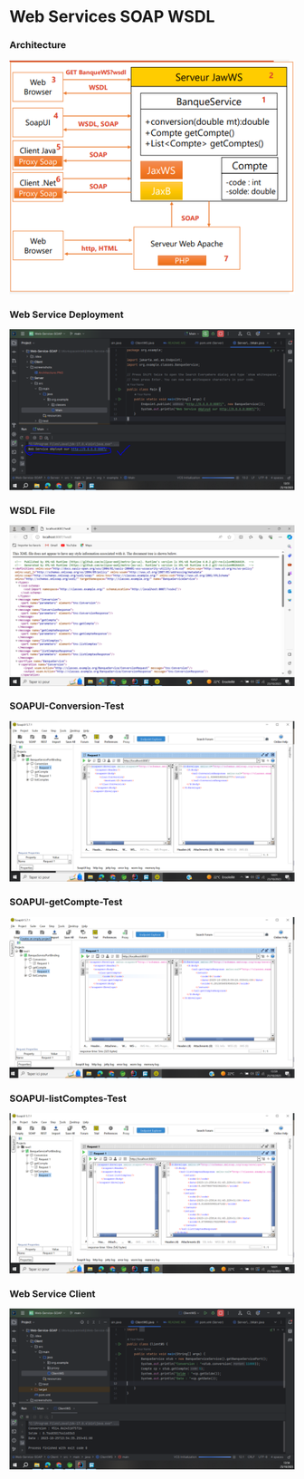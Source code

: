 <h1>Web Services SOAP WSDL</h1>
<h3>Architecture</h3>
<img src="screenshots/Architecture.PNG">
<h3>Web Service Deployment</h3>
<img src="screenshots/Web-Service-Deployment.PNG">
<h3>WSDL File</h3>
<img src="screenshots/WSDL-File.PNG">
<h3>SOAPUI-Conversion-Test</h3>
<img src="screenshots/SOAPUI-Conversion-Test.PNG">
<h3>SOAPUI-getCompte-Test</h3>
<img src="screenshots/SOAPUI-getCompte-Test.PNG">
<h3>SOAPUI-listComptes-Test</h3>
<img src="screenshots/SOAPUI-listComptes-Test.PNG">
<h3>Web Service Client</h3>
<img src="screenshots/Web-Service-Client.PNG">